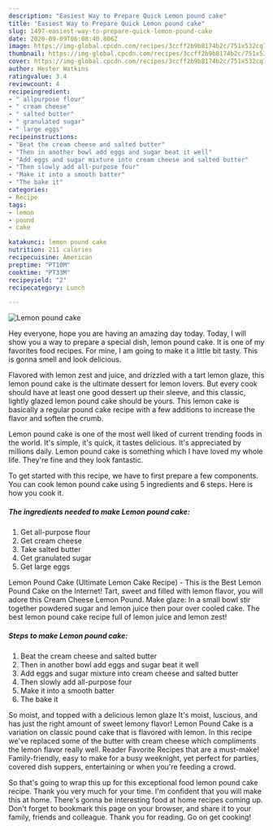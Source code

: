 ```yaml
---
description: "Easiest Way to Prepare Quick Lemon pound cake"
title: "Easiest Way to Prepare Quick Lemon pound cake"
slug: 1497-easiest-way-to-prepare-quick-lemon-pound-cake
date: 2020-09-09T06:08:40.806Z
image: https://img-global.cpcdn.com/recipes/3ccff2b9b8174b2c/751x532cq70/lemon-pound-cake-recipe-main-photo.jpg
thumbnail: https://img-global.cpcdn.com/recipes/3ccff2b9b8174b2c/751x532cq70/lemon-pound-cake-recipe-main-photo.jpg
cover: https://img-global.cpcdn.com/recipes/3ccff2b9b8174b2c/751x532cq70/lemon-pound-cake-recipe-main-photo.jpg
author: Hester Watkins
ratingvalue: 3.4
reviewcount: 4
recipeingredient:
- " allpurpose flour"
- " cream cheese"
- " salted butter"
- " granulated sugar"
- " large eggs"
recipeinstructions:
- "Beat the cream cheese and salted butter"
- "Then in another bowl add eggs and sugar beat it well"
- "Add eggs and sugar mixture into cream cheese and salted butter"
- "Then slowly add all-purpose four"
- "Make it into a smooth batter"
- "The bake it"
categories:
- Recipe
tags:
- lemon
- pound
- cake

katakunci: lemon pound cake 
nutrition: 211 calories
recipecuisine: American
preptime: "PT10M"
cooktime: "PT33M"
recipeyield: "2"
recipecategory: Lunch

---
```



![Lemon pound cake](https://img-global.cpcdn.com/recipes/3ccff2b9b8174b2c/751x532cq70/lemon-pound-cake-recipe-main-photo.jpg)

Hey everyone, hope you are having an amazing day today. Today, I will show you a way to prepare a special dish, lemon pound cake. It is one of my favorites food recipes. For mine, I am going to make it a little bit tasty. This is gonna smell and look delicious.

Flavored with lemon zest and juice, and drizzled with a tart lemon glaze, this lemon pound cake is the ultimate dessert for lemon lovers. But every cook should have at least one good dessert up their sleeve, and this classic, lightly glazed lemon pound cake should be yours. This lemon cake is basically a regular pound cake recipe with a few additions to increase the flavor and soften the crumb.

Lemon pound cake is one of the most well liked of current trending foods in the world. It's simple, it's quick, it tastes delicious. It's appreciated by millions daily. Lemon pound cake is something which I have loved my whole life. They're fine and they look fantastic.


To get started with this recipe, we have to first prepare a few components. You can cook lemon pound cake using 5 ingredients and 6 steps. Here is how you cook it.

<!--inarticleads1-->

##### The ingredients needed to make Lemon pound cake:

1. Get  all-purpose flour
1. Get  cream cheese
1. Take  salted butter
1. Get  granulated sugar
1. Get  large eggs


Lemon Pound Cake (Ultimate Lemon Cake Recipe) - This is the Best Lemon Pound Cake on the Internet! Tart, sweet and filled with lemon flavor, you will adore this Cream Cheese Lemon Pound. Make glaze: In a small bowl stir together powdered sugar and lemon juice then pour over cooled cake. The best lemon pound cake recipe full of lemon juice and lemon zest! 

<!--inarticleads2-->

##### Steps to make Lemon pound cake:

1. Beat the cream cheese and salted butter
1. Then in another bowl add eggs and sugar beat it well
1. Add eggs and sugar mixture into cream cheese and salted butter
1. Then slowly add all-purpose four
1. Make it into a smooth batter
1. The bake it


So moist, and topped with a delicious lemon glaze It&#39;s moist, luscious, and has just the right amount of sweet lemony flavor! Lemon Pound Cake is a variation on classic pound cake that is flavored with lemon. In this recipe we&#39;ve replaced some of the butter with cream cheese which compliments the lemon flavor really well. Reader Favorite Recipes that are a must-make! Family-friendly, easy to make for a busy weeknight, yet perfect for parties, covered dish suppers, entertaining or when you&#39;re feeding a crowd. 

So that's going to wrap this up for this exceptional food lemon pound cake recipe. Thank you very much for your time. I'm confident that you will make this at home. There's gonna be interesting food at home recipes coming up. Don't forget to bookmark this page on your browser, and share it to your family, friends and colleague. Thank you for reading. Go on get cooking!
